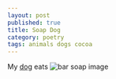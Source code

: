 ```yaml
---
layout: post
published: true
title: Soap Dog
category: poetry
tags: animals dogs cocoa
---
```


My [dog](http://dr3wh0.tumblr.com/post/56450926370) eats ![bar soap image](http://www.calbenpuresoap.com/images/fs_beauty_bar.jpg)